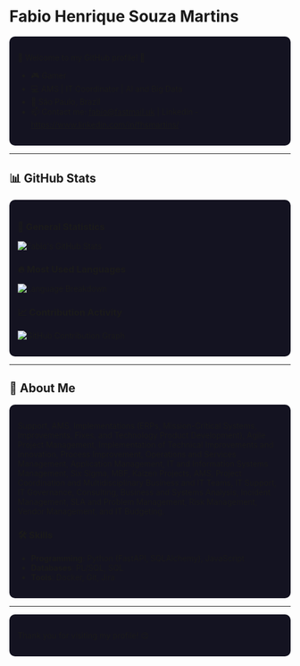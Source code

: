 # Fabio Henrique Souza Martins

<div align="left" style="background-color:#141321; padding: 15px; border-radius: 10px;">

🌟 Welcome to my GitHub profile! 🚀

- 🎮 Gamer
- 💻 AMS | IT Coordinator | AI and Big Data
- 📍 São Paulo, Brazil
- 📫 Contact me: [fabio@fastmail.uk](mailto:fabio@fastmail.uk) | Linkedin - https://www.linkedin.com/in/fhsmartins/

</div>

---

## 📊 GitHub Stats

<div style="background-color:#141321; padding: 15px; border-radius: 10px;">

### 🚀 General Statistics
![Fabio's GitHub Stats](https://github-readme-stats.vercel.app/api?username=fhsmartins&show_icons=true&theme=radical&count_private=true&hide=issues)

### 🔥 Most Used Languages
![Language Breakdown](https://github-readme-stats.vercel.app/api/top-langs/?username=fhsmartins&layout=compact&theme=radical&langs_count=6)

### 📈 Contribution Activity
![GitHub Contribution Graph](https://github-readme-activity-graph.vercel.app/graph?username=fhsmartins&theme=radical&hide_border=true)

</div>

---

## 🌟 About Me

<div style="background-color:#141321; padding: 15px; border-radius: 10px;">

Support, AMS, Implementations (ERPs, Mission-Critical Systems, Improvements, Fixes, and Technology Product Development), Agile Project Management, Implementation of Technical Improvements and Innovation, Process Improvement, Operations and Services Management, Application Management, IT and Information Systems Management, Six Sigma, MBF, Kaizen Projects, AMS, Project Coordination and Multidisciplinary Business and IT Teams, IT Support, IT Governance, Consulting, Business and Systems Analysis, Incident Management, SLA and Problem Management, Risk Management, Vendor Management, and IT Budgeting.

### 🛠️ Skills
- **Programming**: Python (FastAPI, SQLAlchemy), JavaScript
- **Databases**: PL/SQL, SQL
- **Tools**: Docker, Git, Jira

</div>

---

<!-- ## 🚀 Key Projects

<div style="background-color:#141321; padding: 15px; border-radius: 10px;">

### [CutTheChase](https://github.com/gianverdum/CutTheChaseArchitecture)
A WhatsApp-integrated application that transcribes and summarizes audio messages using AI.

### [RoundUp](https://github.com/gianverdum/roundup)
A business networking event management app with dynamic table rotations and real-time updates.

### [eMecânico (Private repo)](#)
A SaaS platform for auto repair shops, streamlining operations and scheduling.
---
</div> -->



<div align="left" style="background-color:#141321; padding: 15px; border-radius: 10px;">

Thank you for visiting my profile! 😊

</div>
